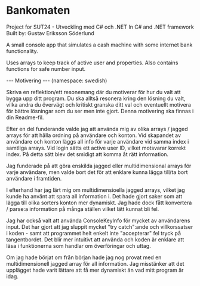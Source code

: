 # Bankomaten

Project for SUT24 - Utveckling med C# och .NET
In C# and .NET framework
Built by: Gustav Eriksson Söderlund

A small console app that simulates a cash machine with some internet bank functionality.

Uses arrays to keep track of active user and properties.
Also contains functions for safe number input.

--- Motivering --- (namespace: swedish)

Skriva en reflektion/ett resonemang där du motiverar för hur du valt att bygga upp ditt program. Du ska alltså resonera kring den lösning du valt, vilka andra du övervägt och kritiskt granska ditt val och eventuellt motivera för bättre lösningar som du ser men inte gjort. Denna motivering ska finnas i din Readme-fil.

Efter en del funderande valde jag att använda mig av olika arrays / jagged arrays för att hålla ordning på användare
och konton. Vid skapandet av användare och konton läggs all info för varje användare vid samma index i samtliga arrays.
Vid login sätts ett active user ID, vilket motsvarar korrekt index. På detta sätt
blev det smidigt att komma åt rätt information.

Jag funderade på att göra enskilda jagged eller multidimensional arrays för varje användare, men valde bort det för att
enklare kunna lägga till/ta bort användare i framtiden.

I efterhand har jag lärt mig om multidimensioella jagged arrays, vilket jag kunde ha använt att spara all information i.
Det hade gjort saker som att lägga till olika sorters konton mer dynamiskt. Jag hade dock fått konvertera / parse:a information på 
många ställen vilket lätt kunnat bli fel.

Jag har också valt att använda ConsoleKeyInfo för mycket av användarens input. Det har gjort att jag sluppit mycket
"try catch":ande och villkorssatser i koden - samt att programmet helt enkelt inte "accepterar" fel tryck
på tangentbordet. Det blir mer intuitivt att använda och koden är enklare att läsa i funktionerna
som handlar om överföringar och uttag.

Om jag hade börjat om från början hade jag nog provat med en multidimensionell jagged array för all information.
Jag misstänker att det upplägget hade varit lättare att få mer dynamiskt än vad mitt program är idag.


